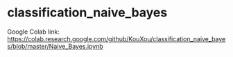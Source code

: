 # classification_naive_bayes

Google Colab link: 
https://colab.research.google.com/github/KouXou/classification_naive_bayes/blob/master/Naive_Bayes.ipynb